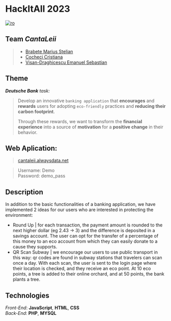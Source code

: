 # **HackItAll 2023**

[![ro](https://img.shields.io/badge/lang-ro-cornflowerblue.svg)](README.ro.md)

## Team **_CantaLeii_**

> - [Brabete Marius Stelian](https://github.com/SadCarrotMaru)
> - [Cocheci Cristiana](https://github.com/Cristiana-Cocheci)
> - [Visan-Draghicescu Emanuel Sebastian](https://github.com/VSebastian8 "VSebastian8")

## Theme

_**Deutsche Bank** task:_

> Develop an innovative `banking application` that **encourages** and **rewards** users for adopting `eco-friendly` practices and **reducing their carbon footprint**.
>
> Through these rewards, we want to transform the **financial experience** into a source of **motivation** for a **positive change** in their behavior.

## Web Aplication:

> [cantaleii.alwaysdata.net](https://cantaleii.alwaysdata.net/php/check_login.php?username=Demo&password=demo_pass)

> Username: Demo <br>
> Password: demo_pass

## Description

In addition to the basic functionalities of a banking application, we have implemented 2 ideas for our users who are interested in protecting the environment:

- Round Up | for each transaction, the payment amount is rounded to the next higher dollar (eg 2.43 -> 3) and the difference is deposited in a savings account. The user can opt for the transfer of a percentage of this money to an eco account from which they can easily donate to a cause they supports.
- QR Scan Subway | we encourage our users to use public transport in this way: qr codes are found in subway stations that travelers can scan once a day. With each scan, the user is sent to the login page where their location is checked, and they receive an eco point. At 10 eco points, a tree is added to their online orchard, and at 50 points, the bank plants a tree.

## Technologies

_Front-End_: **JavaScript**, **HTML**, **CSS** <br>
_Back-End_: **PHP**, **MYSQL**
